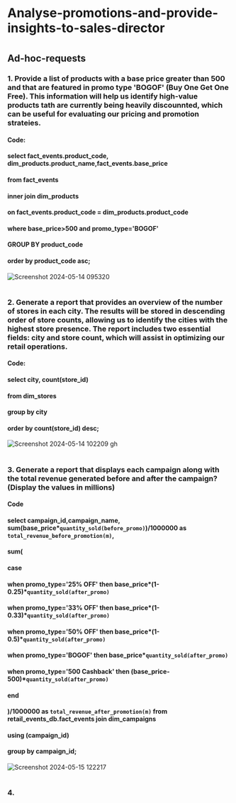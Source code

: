 # Analyse-promotions-and-provide-insights-to-sales-director
#
## Ad-hoc-requests
### 1. Provide a list of products with a base price greater than 500 and that are featured in promo type 'BOGOF' (Buy One Get One Free). This information will help us identify high-value products tath are currently being heavily discounnted, which can be useful for evaluating our pricing and promotion strateies.
#### Code: 
#### select fact_events.product_code, dim_products.product_name,fact_events.base_price
#### from fact_events
#### inner join dim_products
#### on fact_events.product_code = dim_products.product_code
#### where base_price>500 and promo_type='BOGOF'
#### GROUP BY product_code
#### order by product_code asc;
![Screenshot 2024-05-14 095320](https://github.com/SuhaniAS/Analyse-promotions-and-provide-insights-/assets/137792301/2ce17ddb-e02c-401c-980a-f2447c1508e7)
# 
### 2. Generate a report that provides an overview of the number of stores in each city. The results will be stored in descending order of store counts, allowing us to identify the cities with the highest store presence. The report includes two essential fields: city and store count, which will assist in optimizing our retail operations.
#### Code:
#### select city, count(store_id)
#### from dim_stores
#### group by city
#### order by count(store_id) desc; 
![Screenshot 2024-05-14 102209](https://github.com/SuhaniAS/Analyse-promotions-and-provide-insights-/assets/137792301/17f45582-f5ba-41a7-8e08-005e056bff70)    gh
#
### 3. Generate a report that displays each campaign along with the total revenue generated before and after the campaign? (Display the values in millions)
#### Code
#### select campaign_id,campaign_name, sum(base_price*`quantity_sold(before_promo)`)/1000000 as `total_revenue_before_promotion(m)`,
#### sum(
#### case
#### when promo_type='25% OFF' then base_price*(1-0.25)*`quantity_sold(after_promo)`
#### when promo_type='33% OFF' then base_price*(1-0.33)*`quantity_sold(after_promo)`
#### when promo_type='50% OFF' then base_price*(1-0.5)*`quantity_sold(after_promo)`
#### when promo_type='BOGOF' then base_price*`quantity_sold(after_promo)`
#### when promo_type='500 Cashback' then (base_price-500)*`quantity_sold(after_promo)`
#### end
#### )/1000000 as `total_revenue_after_promotion(m)` from retail_events_db.fact_events join dim_campaigns 
#### using (campaign_id)
#### group by campaign_id;
![Screenshot 2024-05-15 122217](https://github.com/SuhaniAS/Analyse-promotions-and-provide-insights-/assets/137792301/e7804c22-060b-49cd-aaaf-eb5f18cd2494)
#
### 4.
